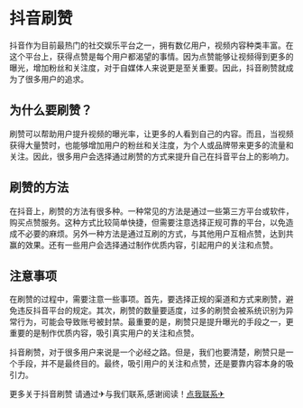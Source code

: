 # 抖音刷赞

抖音作为目前最热门的社交娱乐平台之一，拥有数亿用户，视频内容种类丰富。在这个平台上，获得点赞是每个用户都渴望的事情。因为点赞能够让视频得到更多的曝光，增加粉丝和关注度，对于自媒体人来说更是至关重要。因此，抖音刷赞就成为了很多用户的追求。

## 为什么要刷赞？

刷赞可以帮助用户提升视频的曝光率，让更多的人看到自己的内容。而且，当视频获得大量赞时，也能够增加用户的粉丝和关注度，为个人或品牌带来更多的流量和关注。因此，很多用户会选择通过刷赞的方式来提升自己在抖音平台上的影响力。

## 刷赞的方法

在抖音上，刷赞的方法有很多种。一种常见的方法是通过一些第三方平台或软件，购买点赞服务。这种方式比较简单快捷，但需要注意选择正规可靠的平台，以免造成不必要的麻烦。另外一种方法是通过互刷的方式，与其他用户互相点赞，达到共赢的效果。还有一些用户会选择通过制作优质内容，引起用户的关注和点赞。

## 注意事项

在刷赞的过程中，需要注意一些事项。首先，要选择正规的渠道和方式来刷赞，避免违反抖音平台的规定。其次，刷赞的数量要适度，过多的刷赞会被系统识别为异常行为，可能会导致账号被封禁。最重要的是，刷赞只是提升曝光的手段之一，更重要的是制作优质内容，吸引真实用户的关注和点赞。

抖音刷赞，对于很多用户来说是一个必经之路。但是，我们也要清楚，刷赞只是一个手段，并不是最终目的。最终，吸引用户的关注和点赞，还是要靠内容本身的吸引力。

更多关于抖音刷赞 请通过✈与我们联系,感谢阅读！[点我联系✈](https://img.k02.cc)